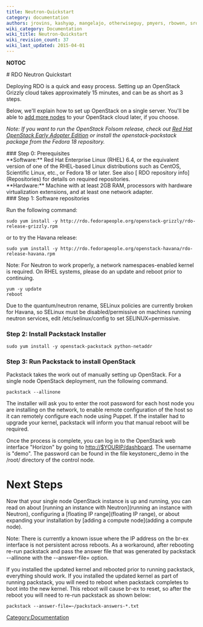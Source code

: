 ```yaml
---
title: Neutron-Quickstart
category: documentation
authors: jrovins, kashyap, mangelajo, otherwiseguy, pmyers, rbowen, sross
wiki_category: Documentation
wiki_title: Neutron-Quickstart
wiki_revision_count: 37
wiki_last_updated: 2015-04-01
---
```


__NOTOC__

<div class="bg-boxes bg-boxes-single">
<div class="row">
<div class="offset3 span8">
# RDO Neutron Quickstart

Deploying RDO is a quick and easy process. Setting up an OpenStack Grizzly cloud takes approximately 15 minutes, and can be as short as 3 steps.

Below, we'll explain how to set up OpenStack on a single server. You'll be able to [add more nodes](Adding_a_compute_node) to your OpenStack cloud later, if you choose.

*Note: If you want to run the OpenStack Folsom release, check out [Red Hat OpenStack Early Adopter Edition](//redhat.com/openstack) or install the openstack-packstack package from the Fedora 18 repository.*

</div>
</div>
<div class="row">
<div class="offset3 span8 pull-s">
### Step 0: Prerequisites

<div class="row">
<div class="span4">
**Software:** Red Hat Enterprise Linux (RHEL) 6.4, or the equivalent version of one of the RHEL-based Linux distributions such as CentOS, Scientific Linux, etc., or Fedora 18 or later. See also [ RDO repository info](Repositories) for details on required repositories.

</div>
<div class="span4">
**Hardware:** Machine with at least 2GB RAM, processors with hardware virtualization extensions, and at least one network adapter.

</div>
</div>
### Step 1: Software repositories

Run the following command:

    sudo yum install -y http://rdo.fedorapeople.org/openstack-grizzly/rdo-release-grizzly.rpm

or to try the Havana release:

    sudo yum install -y http://rdo.fedorapeople.org/openstack-havana/rdo-release-havana.rpm

Note: For Neutron to work properly, a network namespaces-enabled kernel is required. On RHEL systems, please do an update and reboot prior to continuing.

    yum -y update
    reboot

Due to the quantum/neutron rename, SELinux policies are currently broken for Havana, so SELinux must be disabled/permissive on machines running neutron services, edit /etc/selinux/config to set SELINUX=permissive.

### Step 2: Install Packstack Installer

    sudo yum install -y openstack-packstack python-netaddr

### Step 3: Run Packstack to install OpenStack

Packstack takes the work out of manually setting up OpenStack. For a single node OpenStack deployment, run the following command.

    packstack --allinone

The installer will ask you to enter the root password for each host node you are installing on the network, to enable remote configuration of the host so it can remotely configure each node using Puppet. If the installer had to upgrade your kernel, packstack will inform you that manual reboot will be required.

Once the process is complete, you can log in to the OpenStack web interface "Horizon" by going to <http://$YOURIP/dashboard>. The username is "demo". The password can be found in the file keystonerc_demo in the /root/ directory of the control node.

# Next Steps

Now that your single node OpenStack instance is up and running, you can read on about [running an instance with Neutron](running an instance with Neutron), configuring a [floating IP range](floating IP range), or about expanding your installation by [adding a compute node](adding a compute node).

Note: There is currently a known issue where the IP address on the br-ex interface is not persistent across reboots. As a workaround, after rebooting re-run packstack and pass the answer file that was generated by packstack --allinone with the --answer-file= option.

If you installed the updated kernel and rebooted prior to running packstack, everything should work. If you installed the updated kernel as part of running packstack, you will need to reboot when packstack completes to boot into the new kernel. This reboot will cause br-ex to reset, so after the reboot you will need to re-run packstack as shown below:

    packstack --answer-file=~/packstack-answers-*.txt

<Category:Documentation>
